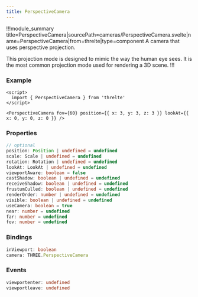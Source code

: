 ```yaml
---
title: PerspectiveCamera
---
```


!!!module_summary title=PerspectiveCamera|sourcePath=cameras/PerspectiveCamera.svelte|name=PerspectiveCamera|from=threlte|type=component
A camera that uses perspective projection.

This projection mode is designed to mimic the way the human eye sees. It is the most common projection mode used for rendering a 3D scene.
!!!

### Example

```svelte
<script>
  import { PerspectiveCamera } from 'threlte'
</script>

<PerspectiveCamera fov={60} position={{ x: 3, y: 3, z: 3 }} lookAt={{ x: 0, y: 0, z: 0 }} />
```

### Properties

```ts
// optional
position: Position | undefined = undefined
scale: Scale | undefined = undefined
rotation: Rotation | undefined = undefined
lookAt: LookAt | undefined = undefined
viewportAware: boolean = false
castShadow: boolean | undefined = undefined
receiveShadow: boolean | undefined = undefined
frustumCulled: boolean | undefined = undefined
renderOrder: number | undefined = undefined
visible: boolean | undefined = undefined
useCamera: boolean = true
near: number = undefined
far: number = undefined
fov: number = undefined
```

### Bindings

```ts
inViewport: boolean
camera: THREE.PerspectiveCamera
```

### Events

```ts
viewportenter: undefined
viewportleave: undefined
```
